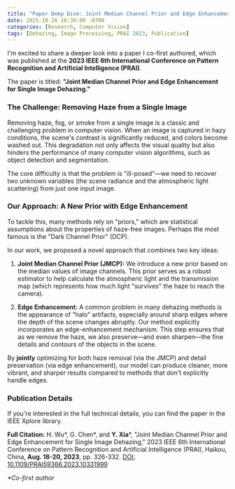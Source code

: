 ```yaml
---
title: "Paper Deep Dive: Joint Median Channel Prior and Edge Enhancement for Single Image Dehazing"
date: 2025-10-26 18:30:00 -0700
categories: [Research, Computer Vision]
tags: [Dehazing, Image Processing, PRAI 2023, Publication]
---
```


I'm excited to share a deeper look into a paper I co-first authored, which was published at the **2023 IEEE 6th International Conference on Pattern Recognition and Artificial Intelligence (PRAI)**.

The paper is titled: **"Joint Median Channel Prior and Edge Enhancement for Single Image Dehazing."**

### The Challenge: Removing Haze from a Single Image

Removing haze, fog, or smoke from a single image is a classic and challenging problem in computer vision. When an image is captured in hazy conditions, the scene's contrast is significantly reduced, and colors become washed out. This degradation not only affects the visual quality but also hinders the performance of many computer vision algorithms, such as object detection and segmentation.

The core difficulty is that the problem is "ill-posed"—we need to recover two unknown variables (the scene radiance and the atmospheric light scattering) from just one input image.

### Our Approach: A New Prior with Edge Enhancement

To tackle this, many methods rely on "priors," which are statistical assumptions about the properties of haze-free images. Perhaps the most famous is the "Dark Channel Prior" (DCP).

In our work, we proposed a novel approach that combines two key ideas:

1.  **Joint Median Channel Prior (JMCP):** We introduce a new prior based on the median values of image channels. This prior serves as a robust estimator to help calculate the atmospheric light and the transmission map (which represents how much light "survives" the haze to reach the camera).

2.  **Edge Enhancement:** A common problem in many dehazing methods is the appearance of "halo" artifacts, especially around sharp edges where the depth of the scene changes abruptly. Our method explicitly incorporates an edge-enhancement mechanism. This step ensures that as we remove the haze, we also preserve—and even sharpen—the fine details and contours of the objects in the scene.

By **jointly** optimizing for both haze removal (via the JMCP) and detail preservation (via edge enhancement), our model can produce cleaner, more vibrant, and sharper results compared to methods that don't explicitly handle edges.

### Publication Details

If you're interested in the full technical details, you can find the paper in the IEEE Xplore library.

**Full Citation:**
H. Wu\*, G. Chen\*, and **Y. Xia**\*, "Joint Median Channel Prior and Edge Enhancement for Single Image Dehazing," 2023 IEEE 6th International Conference on Pattern Recognition and Artificial Intelligence (PRAI), Haikou, China, **Aug. 18-20, 2023**, pp. 326-332.
[DOI: 10.1109/PRAI59366.2023.10331999](https://doi.org/10.1109/PRAI59366.2023.10331999)

*\*Co-first author*
